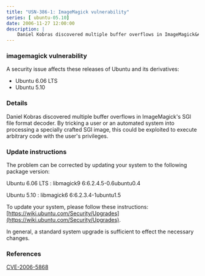 ```yaml
---
title: "USN-386-1: ImageMagick vulnerability"
series: [ ubuntu-05.10]
date: 2006-11-27 12:00:00
description: |
    Daniel Kobras discovered multiple buffer overflows in ImageMagick&#39;s SGI  file format decoder.  By tricking a user or an automated system into  processing a specially crafted SGI image, this could be exploited to  execute arbitrary code with the user&#39;s privileges.
--- 
```

 
### imagemagick vulnerability

A security issue affects these releases of Ubuntu and its derivatives:

* Ubuntu 6.06 LTS
* Ubuntu 5.10

### Details

Daniel Kobras discovered multiple buffer overflows in ImageMagick&#39;s SGI file format decoder. By tricking a user or an automated system into processing a specially crafted SGI image, this could be exploited to execute arbitrary code with the user&#39;s privileges.

### Update instructions

The problem can be corrected by updating your system to the following package version:

Ubuntu 6.06 LTS
 : libmagick9 <span>6:6.2.4.5-0.6ubuntu0.4</span>

Ubuntu 5.10
 : libmagick6 <span>6:6.2.3.4-1ubuntu1.5</span>

To update your system, please follow these instructions: [https://wiki.ubuntu.com/Security/Upgrades](https://wiki.ubuntu.com/Security/Upgrades).

In general, a standard system upgrade is sufficient to effect the necessary changes.

### References

 [CVE-2006-5868](http://people.ubuntu.com/~ubuntu-security/cve/CVE-2006-5868)
 
